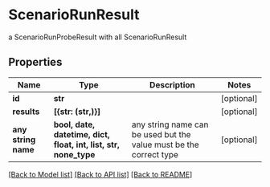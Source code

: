 # ScenarioRunResult

a ScenarioRunProbeResult with all ScenarioRunResult

## Properties
Name | Type | Description | Notes
------------ | ------------- | ------------- | -------------
**id** | **str** |  | [optional] 
**results** | **[{str: (str,)}]** |  | [optional] 
**any string name** | **bool, date, datetime, dict, float, int, list, str, none_type** | any string name can be used but the value must be the correct type | [optional]

[[Back to Model list]](../README.md#documentation-for-models) [[Back to API list]](../README.md#documentation-for-api-endpoints) [[Back to README]](../README.md)


